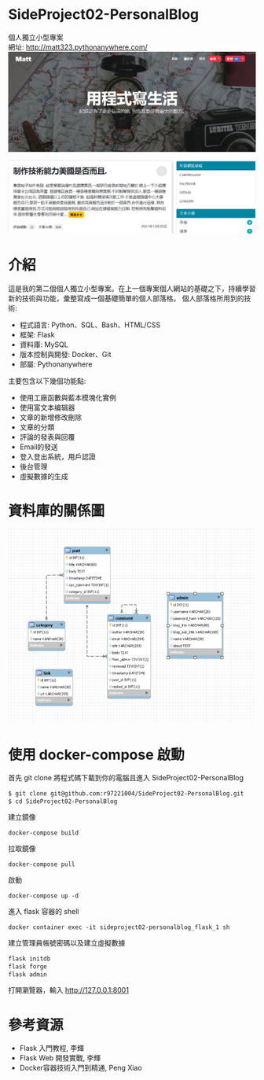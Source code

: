 # SideProject02-PersonalBlog
個人獨立小型專案<br>
網址: <a href='http://matt323.pythonanywhere.com/'>http://matt323.pythonanywhere.com/</a> <br>
<img src="https://github.com/r97221004/SideProject02-PersonalBlog/blob/master/PersonalBlog/static/Blog.PNG"></img>
# 介紹
這是我的第二個個人獨立小型專案。在上一個專案個人網站的基礎之下，持續學習新的技術與功能，彙整寫成一個基礎簡單的個人部落格。
個人部落格所用到的技術:
<ul>
  <li>程式語言: Python、SQL、Bash、HTML/CSS</li>
  <li>框架: Flask</li>
  <li>資料庫: MySQL</li>
  <li>版本控制與開發: Docker、Git</li>
  <li>部屬: Pythonanywhere</li>
</ul>
主要包含以下幾個功能點:
<ul>
  <li>使用工廠函數與藍本模塊化實例</li>
  <li>使用富文本编辑器</li>
  <li>文章的新增修改刪除</li>
  <li>文章的分類</li>
  <li>評論的發表與回覆</li>
  <li>Email的發送</li>
  <li>登入登出系統，用戶認證</li>
  <li>後台管理</li>
  <li>虛擬數據的生成</li>
</ul>

# 資料庫的關係圖
<img src="https://github.com/r97221004/SideProject02-PersonalBlog/blob/master/PersonalBlog/static/EM.PNG"></img>

# 使用 docker-compose 啟動
首先 git clone 將程式碼下載到你的電腦且進入 SideProject02-PersonalBlog
```
$ git clone git@github.com:r97221004/SideProject02-PersonalBlog.git
$ cd SideProject02-PersonalBlog
```
建立鏡像
```
docker-compose build
```
拉取鏡像
```
docker-compose pull
```
啟動
```
docker-compose up -d
```
進入 flask 容器的 shell 

```
docker container exec -it sideproject02-personalblog_flask_1 sh
```
建立管理員帳號密碼以及建立虛擬數據
```
flask initdb
flask forge
flask admin
```
打開瀏覽器，輸入 http://127.0.0.1:8001

# 參考資源
<ul>
  <li>Flask 入門教程, 李輝</li>
  <li>Flask Web 開發實戰, 李輝</li>
  <li>Docker容器技術入門到精通, Peng Xiao</li>
</ul>
